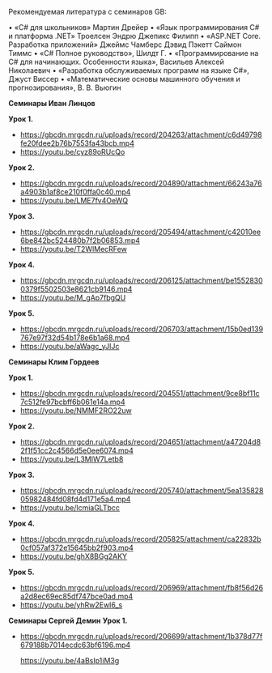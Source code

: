 Рекомендуемая литература с семинаров GB:

• «C# для школьников» Мартин Дрейер
• «Язык программирования C# и платформа .NET» Троелсен Эндрю Джепикс Филипп
• «ASP.NET Core. Разработка приложений» Джеймс Чамберс Дэвид Пэкетт Саймон Тиммс
• «C# Полное руководство», Шилдт Г.
• «Программирование на C# для начинающих. Особенности языка», Васильев Алексей Николаевич
• «Разработка обслуживаемых программ на языке C#», Джуст Виссер
• «Математические основы машинного обучения и прогнозирования», В. В. Вьюгин

**Семинары Иван Линцов**

**Урок 1.**
+ https://gbcdn.mrgcdn.ru/uploads/record/204263/attachment/c6d49798fe20fdee2b76b7553fa43bcb.mp4
+ https://youtu.be/cyz89oRUcQo

**Урок 2.**
+ https://gbcdn.mrgcdn.ru/uploads/record/204890/attachment/66243a76a4903b1af8ce210f0ffa0c40.mp4
+ https://youtu.be/LME7fv4OeWQ

**Урок 3.**
+ https://gbcdn.mrgcdn.ru/uploads/record/205494/attachment/c42010ee6be842bc524480b7f2b06853.mp4
+ https://youtu.be/T2WlMecRFew

**Урок 4.**
+ https://gbcdn.mrgcdn.ru/uploads/record/206125/attachment/be15528300379f5502503e8621cb9146.mp4
+ https://youtu.be/M_gAp7fbgQU

**Урок 5.**
+ https://gbcdn.mrgcdn.ru/uploads/record/206703/attachment/15b0ed139767e97f32d54b178e6b1a68.mp4
+ https://youtu.be/aWagc_yJIJc

**Семинары Клим Гордеев**

**Урок 1.**
+ https://gbcdn.mrgcdn.ru/uploads/record/204551/attachment/9ce8bf11c7c512fe97bcbff6b061e14a.mp4
+ https://youtu.be/NMMF2RO22uw

**Урок 2.**
+ https://gbcdn.mrgcdn.ru/uploads/record/204651/attachment/a47204d82f1f51cc2c4566d5e0ee6074.mp4
+ https://youtu.be/L3MIW7Letb8

**Урок 3.**
+ https://gbcdn.mrgcdn.ru/uploads/record/205740/attachment/5ea13582805982484fd08fd4d171e5a4.mp4
+ https://youtu.be/lcmiaGLTbcc

**Урок 4.**
+ https://gbcdn.mrgcdn.ru/uploads/record/205825/attachment/ca22832b0cf057af372e15645bb2f903.mp4
+ https://youtu.be/ghX8BGg2AKY

**Урок 5.**
+ https://gbcdn.mrgcdn.ru/uploads/record/206969/attachment/fb8f56d26a2d8ec69ec85df747bce0ad.mp4
+ https://youtu.be/yhRw2EwI6_s

**Семинары Сергей Демин**
**Урок 1.**
+ https://gbcdn.mrgcdn.ru/uploads/record/206699/attachment/1b378d77f679188b7014ecdc63bf6196.mp4

    https://youtu.be/4aBsIp1iM3g

